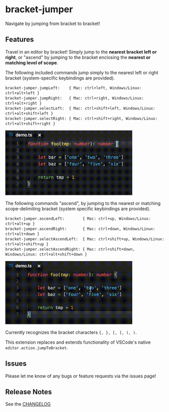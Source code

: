 # bracket-jumper
Navigate by jumping from bracket to bracket!

## Features
Travel in an editor by bracket! Simply jump to the **nearest bracket left or right**, or "ascend" by jumping to the bracket enclosing the **nearest or matching level of scope**.

The following included commands jump simply to the nearest left or right bracket (system-specific keybindings are provided).
```
bracket-jumper.jumpLeft:    { Mac: ctrl+left, Windows/Linux: ctrl+alt+left }
bracket-jumper.jumpRight:   { Mac: ctrl+right, Windows/Linux: ctrl+alt+right }
bracket-jumper.selectLeft:  { Mac: ctrl+shift+left, Windows/Linux: ctrl+alt+shift+left }
bracket-jumper.selectRight: { Mac: ctrl+shift+right, Windows/Linux: ctrl+alt+shift+right }
```
<img src="./simple_jump_demo.gif" width="400">

The following commands "ascend", by jumping to the nearest or matching scope-delimiting bracket (system specific keybindings are provided).
```
bracket-jumper.ascendLeft:        { Mac: ctrl+up, Windows/Linux: ctrl+alt+up }
bracket-jumper.ascendRight:       { Mac: ctrl+down, Windows/Linux: ctrl+alt+down }
bracket-jumper.selectAscendLeft:  { Mac: ctrl+shift+up, Windows/Linux: ctrl+alt+shift+up }
bracket-jumper.selectAscendRight: { Mac: ctrl+shift+down, Windows/Linux: ctrl+alt+shift+down }
```
<img src="./ascend_demo.gif" width="400">

Currently recognizes the bracket characters `{, }, [, ], (, )`.

This extension replaces and extends functionality of VSCode's native `editor.action.jumpToBracket`.

## Issues

Please let me know of any bugs or feature requests via the issues page!

## Release Notes
See the [CHANGELOG](./CHANGELOG.md)
